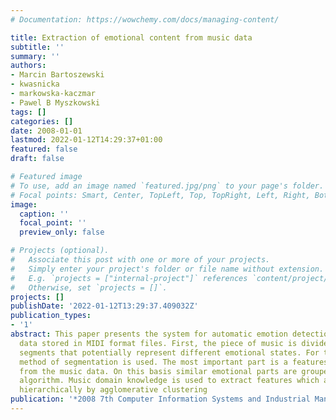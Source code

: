 ```yaml
---
# Documentation: https://wowchemy.com/docs/managing-content/

title: Extraction of emotional content from music data
subtitle: ''
summary: ''
authors:
- Marcin Bartoszewski
- kwasnicka
- markowska-kaczmar
- Pawel B Myszkowski
tags: []
categories: []
date: 2008-01-01
lastmod: 2022-01-12T14:29:37+01:00
featured: false
draft: false

# Featured image
# To use, add an image named `featured.jpg/png` to your page's folder.
# Focal points: Smart, Center, TopLeft, Top, TopRight, Left, Right, BottomLeft, Bottom, BottomRight.
image:
  caption: ''
  focal_point: ''
  preview_only: false

# Projects (optional).
#   Associate this post with one or more of your projects.
#   Simply enter your project's folder or file name without extension.
#   E.g. `projects = ["internal-project"]` references `content/project/deep-learning/index.md`.
#   Otherwise, set `projects = []`.
projects: []
publishDate: '2022-01-12T13:29:37.409032Z'
publication_types:
- '1'
abstract: This paper presents the system for automatic emotion detection from music
  data stored in MIDI format files. First, the piece of music is divided into independent
  segments that potentially represent different emotional states. For this task the
  method of segmentation is used. The most important part is a features extraction
  from the music data. On this basis similar emotional parts are grouped by clustering
  algorithm. Music domain knowledge is used to extract features which are then grouped
  hierarchically by agglomerative clustering
publication: '*2008 7th Computer Information Systems and Industrial Management Applications*'
---
```

